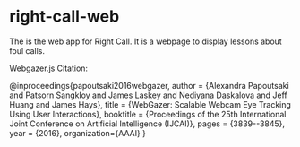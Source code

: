 # right-call-web
The is the web app for Right Call. It is a webpage to display lessons about foul calls.


Webgazer.js Citation: 

@inproceedings{papoutsaki2016webgazer,
  author = {Alexandra Papoutsaki and Patsorn Sangkloy and James Laskey and Nediyana Daskalova and Jeff Huang and James Hays},
  title = {WebGazer: Scalable Webcam Eye Tracking Using User Interactions},
  booktitle = {Proceedings of the 25th International Joint Conference on Artificial Intelligence (IJCAI)},
  pages = {3839--3845},
  year = {2016},
  organization={AAAI}
}